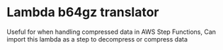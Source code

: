 # Lambda b64gz translator

Useful for when handling compressed data in AWS Step Functions, 
Can import this lambda as a step to decompress or compress data